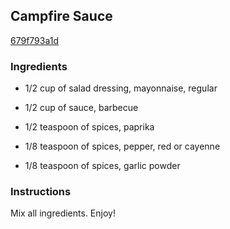 ## Campfire Sauce

[679f793a1d](https://cookpad.com/us/recipes/363327-campfire-sauce)

### Ingredients

 - 1/2 cup of salad dressing, mayonnaise, regular

 - 1/2 cup of sauce, barbecue

 - 1/2 teaspoon of spices, paprika

 - 1/8 teaspoon of spices, pepper, red or cayenne

 - 1/8 teaspoon of spices, garlic powder

### Instructions

Mix all ingredients. Enjoy!